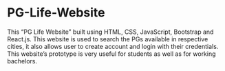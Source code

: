 # PG-Life-Website
This “PG Life Website” built using HTML, CSS, JavaScript, Bootstrap and React.js. This website is used to search the PGs available in respective cities, it also allows user to create account and login with their credentials.  This website’s prototype is very useful for students as well as for working bachelors.
